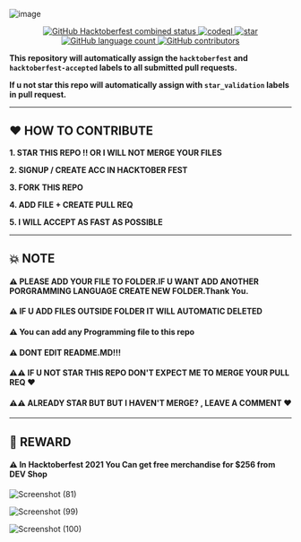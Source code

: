 ![image](https://user-images.githubusercontent.com/56723300/135698966-dc5c7d59-e8cf-4ffc-b0bf-a82009ad2187.png)

<p align="center">
  <a href="https://hacktoberfest.digitalocean.com/">
    <img alt="GitHub Hacktoberfest combined status" 
         src="https://img.shields.io/github/hacktoberfest/2021/Rjndrkha/Hacktober-Fest-2021?color=red&logo=R&style=for-the-badge">
  </a>
  <a href="https://github.com/Rjndrkha/Hacktober-Fest-2021/actions/workflows/codeql-analysis.yml">
    <img alt="codeql" src="https://img.shields.io/badge/codeql-PASSED-green?style=for-the-badge&logo=github" />
  </a>
  <a href="https://github.com/Rjndrkha/Hacktober-Fest-2021/actions/workflows/StarCheck.yml">
    <img alt="star" src="https://img.shields.io/badge/starvalidation-PASSED-yellow?style=for-the-badge&logo=github" />
  </a>
  <a href="https://github.com/Rjndrkha/Hacktober-Fest-2021">
    <img alt="GitHub language count" src="https://img.shields.io/github/languages/count/Rjndrkha/Hacktober-Fest-2021?color=blue&logo=GITHUB&style=for-the-badge">
  </a>
  <a href="https://github.com/Rjndrkha/Hacktober-Fest-2021">
    <img alt="GitHub contributors" src="https://img.shields.io/github/contributors/Rjndrkha/Hacktober-Fest-2021?color=blue&label=CONTRIBUTORS&logo=github&logoColor=white&style=for-the-badge">
  </a>
  
**This repository will automatically assign the `hacktoberfest` and `hacktoberfest-accepted` labels to all submitted pull requests.**
  
**If u not star this repo will automatically assign with `star_validation` labels in pull request.**
  
</p>

---

## ❤ HOW TO CONTRIBUTE

**1. STAR THIS REPO !! OR I WILL NOT MERGE YOUR FILES**

**2. SIGNUP / CREATE ACC IN HACKTOBER FEST**

**3. FORK THIS REPO** 

**4. ADD FILE + CREATE PULL REQ** 

**5. I WILL ACCEPT AS FAST AS POSSIBLE**

--- 

## 💥 NOTE

#### ⚠ PLEASE ADD YOUR FILE TO FOLDER.IF U WANT ADD ANOTHER PORGRAMMING LANGUAGE CREATE NEW FOLDER.Thank You.
#### ⚠ IF U ADD FILES OUTSIDE FOLDER IT WILL AUTOMATIC DELETED
#### ⚠ You can add any Programming file to this repo
#### ⚠ DONT EDIT README.MD!!!
#### ⚠⚠ IF U NOT STAR THIS REPO DON'T EXPECT ME TO MERGE YOUR PULL REQ ❤
#### ⚠⚠ ALREADY STAR BUT BUT I HAVEN'T MERGE? , LEAVE A COMMENT ❤

---

## 🔰 REWARD
#### ⚠ In Hacktoberfest 2021 You Can get free merchandise for $256 from DEV Shop

![Screenshot (81)](https://user-images.githubusercontent.com/75615789/137628333-673fed7c-9570-49b9-a49b-f7a99af70901.png)

![Screenshot (99)](https://user-images.githubusercontent.com/75615789/137628407-5807fca1-9fc3-4baf-9126-97ddccae9a28.png)

![Screenshot (100)](https://user-images.githubusercontent.com/75615789/137628448-bf26d656-a0e8-49b6-a84b-386a5008d1be.png)


